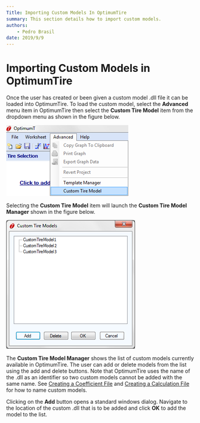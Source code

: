 ```yaml
---
Title: Importing Custom Models In OptimumTire
summary: This section details how to import custom models.
authors:
    - Pedro Brasil   
date: 2019/9/9
---
```


# Importing Custom Models in OptimumTire

Once the user has created or been given a custom model .dll file it can be loaded into OptimumTire. To load the custom model, select the __Advanced__ menu item in OptimumTire then select the __Custom Tire Model__ item from the dropdown menu as shown in the figure below.

![Advanced Features Menu](../img/6_Custom_Models/6_B_advanced_features_menu.png)

Selecting the __Custom Tire Model__ item will launch the __Custom Tire Model Manager__ shown in the figure below.

![Custom Tire Model Manager](../img/6_Custom_Models/6_B_custom_tire_model_manager.png)

The __Custom Tire Model Manager__ shows the list of custom models currently available in OptimumTire. The user can add or delete models from the list using the add and delete buttons. Note that OptimumTire uses the name of the .dll as an identifier so two custom models cannot be added with the same name. See [Creating a Coefficient File](../6_Custom_Models/A_Creating_Custom_Models#Creating-a-Coefficient-File) and [Creating a Calculation File](../6_Custom_Models/A_Creating_Custom_Models#Creating-a-Calculation-File) for how to name custom models.

Clicking on the __Add__ button opens a standard windows dialog. Navigate to the location of the custom .dll that is to be added and click __OK__ to add the model to the list.
